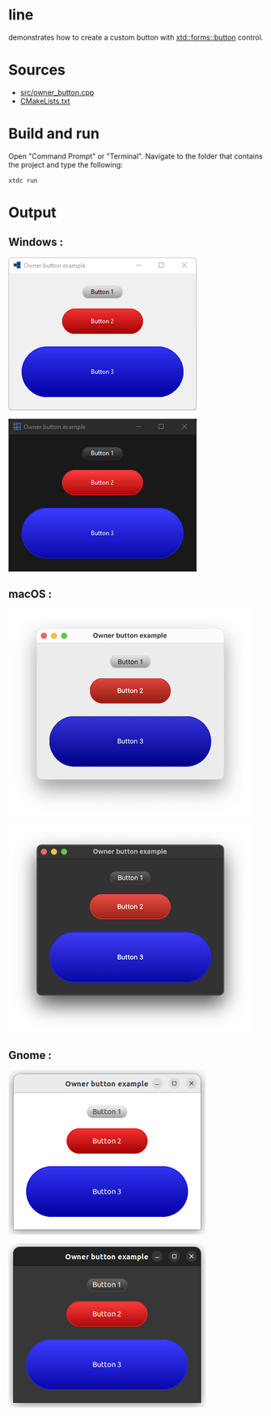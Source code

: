 # line

demonstrates how to create a custom button with [xtd::forms::button](../../../../src/xtd.forms/include/xtd/forms/button.h) control.

# Sources

* [src/owner_button.cpp](src/owner_button.cpp)
* [CMakeLists.txt](CMakeLists.txt)

# Build and run

Open "Command Prompt" or "Terminal". Navigate to the folder that contains the project and type the following:

```shell
xtdc run
```

# Output

## Windows :

![Screenshot](../../../../docs/pictures/examples/owner_button_w.png)

![Screenshot](../../../../docs/pictures/examples/owner_button_wd.png)

## macOS :

![Screenshot](../../../../docs/pictures/examples/owner_button_m.png)

![Screenshot](../../../../docs/pictures/examples/owner_button_md.png)

## Gnome :

![Screenshot](../../../../docs/pictures/examples/owner_button_g.png)

![Screenshot](../../../../docs/pictures/examples/owner_button_gd.png)
